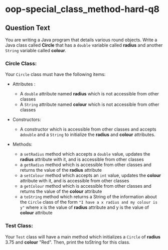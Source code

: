 # oop-special_class_method-hard-q8

## Question Text

You are writing a Java program that details various round objects. Write a Java class called **Circle** that has a
`double` variable called **radius** and another `String` variable called **colour**. 

### Circle Class:

Your `Circle` class must have the following items:

- Attributes :
    - A `double` attribute named **radius** which is not accessible from other classes
    - A `String` attribute named **colour** which is not accessible from other classes

- Constructors:
    - A constructor which is accessible from other classes and accepts a`double` and a `String` to initialize the
      **radius** and **colour** attributes.

- Methods:
    - a `setRadius` method which accepts a `double` value, updates the **radius** attribute with it, and is accessible
      from other classes
    - a `getRadius` method which is accessible from other classes and returns the value of the **radius** attribute
    - a `setColour` method which accepts an `int` value, updates the **colour** attribute with it, and is accessible
      from other classes
    - a `getColour` method which is accessible from other classes and returns the value of the **colour** attribute
    - a `toString` method which returns a String of the information about the `Circle` class of the form
      `"I have a x radius and my colour is y"` where x is the value of **radius** attribute and y is the
      value of **colour** attribute

### Test Class:

Your `Test` class will have a main method which initializes a `Circle` of **radius** 3.75 and **colour** "Red". Then,
print the toString for this class.